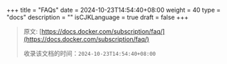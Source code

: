 +++
title = "FAQs"
date = 2024-10-23T14:54:40+08:00
weight = 40
type = "docs"
description = ""
isCJKLanguage = true
draft = false
+++

> 原文: [https://docs.docker.com/subscription/faq/](https://docs.docker.com/subscription/faq/)
>
> 收录该文档的时间：`2024-10-23T14:54:40+08:00`
